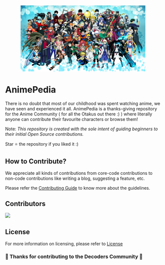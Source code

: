 <p align="center"><img src="./images/main_bg.jpg" height="50%" width="80%" /></p>

# AnimePedia

There is no doubt that most of our childhood was spent watching anime, we have seen and experienced it all. AnimePedia is a thanks-giving repository for the Anime Community ( for all the Otakus out there :) ) where literally anyone can contribute their favourite characters or browse them!

Note: <i>This repository is created with the sole intent of guiding beginners to their initial Open Source contributions.</i>

Star ⭐ the repository if you liked it :)

## How to Contribute?

We appreciate all kinds of contributions from core-code contributions to non-code contributions like writing a blog, suggesting a feature, etc.

Please refer the [Contributing Guide](CONTRIBUTING.md) to know more about the guidelines.

## Contributors

<a href="https://github.com/DecodersCommunity/animepedia/graphs/contributors">
  <img src="https://contrib.rocks/image?repo=DecodersCommunity/animepedia" />
</a>

## License

For more information on licensing, please refer to [License](LICENSE)

### 🎉 Thanks for contributing to the Decoders Community 🎉
